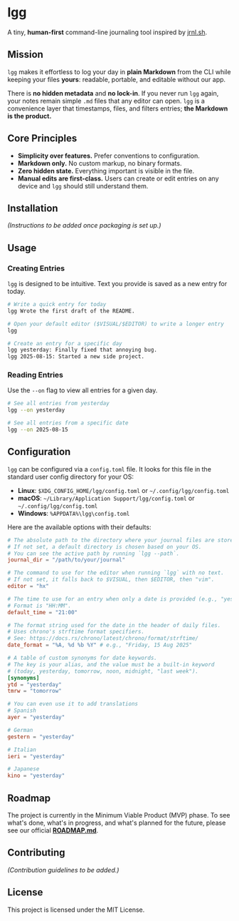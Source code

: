 # lgg

A tiny, **human-first** command-line journaling tool inspired by [jrnl.sh](https://jrnl.sh).

## Mission

`lgg` makes it effortless to log your day in **plain Markdown** from the CLI while keeping your files **yours**: readable, portable, and editable without our app.

There is **no hidden metadata** and **no lock-in**. If you never run `lgg` again, your notes remain simple `.md` files that any editor can open. `lgg` is a convenience layer that timestamps, files, and filters entries; **the Markdown is the product.**

## Core Principles

- **Simplicity over features.** Prefer conventions to configuration.
- **Markdown only.** No custom markup, no binary formats.
- **Zero hidden state.** Everything important is visible in the file.
- **Manual edits are first-class.** Users can create or edit entries on any device and `lgg` should still understand them.

## Installation

_(Instructions to be added once packaging is set up.)_

## Usage

### Creating Entries

`lgg` is designed to be intuitive. Text you provide is saved as a new entry for today.

```sh
# Write a quick entry for today
lgg Wrote the first draft of the README.

# Open your default editor ($VISUAL/$EDITOR) to write a longer entry
lgg

# Create an entry for a specific day
lgg yesterday: Finally fixed that annoying bug.
lgg 2025-08-15: Started a new side project.
```

### Reading Entries

Use the `--on` flag to view all entries for a given day.

```sh
# See all entries from yesterday
lgg --on yesterday

# See all entries from a specific date
lgg --on 2025-08-15
```

## Configuration

`lgg` can be configured via a `config.toml` file. It looks for this file in the standard user config directory for your OS:

- **Linux**: `$XDG_CONFIG_HOME/lgg/config.toml` or `~/.config/lgg/config.toml`
- **macOS**: `~/Library/Application Support/lgg/config.toml` or `~/.config/lgg/config.toml`
- **Windows**: `%APPDATA%\lgg\config.toml`

Here are the available options with their defaults:

```toml
# The absolute path to the directory where your journal files are stored.
# If not set, a default directory is chosen based on your OS.
# You can see the active path by running `lgg --path`.
journal_dir = "/path/to/your/journal"

# The command to use for the editor when running `lgg` with no text.
# If not set, it falls back to $VISUAL, then $EDITOR, then "vim".
editor = "hx"

# The time to use for an entry when only a date is provided (e.g., "yesterday: ...").
# Format is "HH:MM".
default_time = "21:00"

# The format string used for the date in the header of daily files.
# Uses chrono's strftime format specifiers.
# See: https://docs.rs/chrono/latest/chrono/format/strftime/
date_format = "%A, %d %b %Y" # e.g., "Friday, 15 Aug 2025"

# A table of custom synonyms for date keywords.
# The key is your alias, and the value must be a built-in keyword
# (today, yesterday, tomorrow, noon, midnight, "last week").
[synonyms]
ytd = "yesterday"
tmrw = "tomorrow"

# You can even use it to add translations
# Spanish
ayer = "yesterday"

# German
gestern = "yesterday"

# Italian
ieri = "yesterday"

# Japanese
kino = "yesterday"
```

## Roadmap

The project is currently in the Minimum Viable Product (MVP) phase. To see what's done, what's in progress, and what's planned for the future, please see our official [**ROADMAP.md**](./ROADMAP.md).

## Contributing

_(Contribution guidelines to be added.)_

## License

This project is licensed under the MIT License.
